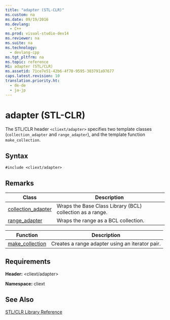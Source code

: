 ```yaml
---
title: "adapter (STL-CLR)"
ms.custom: na
ms.date: 09/19/2016
ms.devlang: 
  - C++
ms.prod: visual-studio-dev14
ms.reviewer: na
ms.suite: na
ms.technology: 
  - devlang-cpp
ms.tgt_pltfrm: na
ms.topic: reference
H1: adapter (STL/CLR)
ms.assetid: 71ce7e51-42b6-4f70-9595-303791a97677
caps.latest.revision: 10
translation.priority.ht: 
  - de-de
  - ja-jp
---
```

# adapter (STL-CLR)
The STL/CLR header `<cliext/adapter>` specifies two template classes (`collection_adapter` and `range_adapter`), and the template function `make_collection`.  
  
## Syntax  
  
```  
#include <cliext/adapter>  
```  
  
## Remarks  
  
|Class|Description|  
|-----------|-----------------|  
|[collection_adapter](../vs140/collection_adapter--STL-CLR-.md)|Wraps the Base Class Library (BCL) collection as a range.|  
|[range_adapter](../vs140/range_adapter--STL-CLR-.md)|Wraps the range as a BCL collection.|  
  
|Function|Description|  
|--------------|-----------------|  
|[make_collection](../vs140/make_collection--STL-CLR-.md)|Creates a range adapter using an iterator pair.|  
  
## Requirements  
 **Header:** <cliext/adapter>  
  
 **Namespace:** cliext  
  
## See Also  
 [STL/CLR Library Reference](../vs140/STL-CLR-Library-Reference.md)